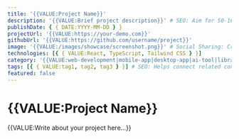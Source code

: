 ```yaml
---
title: '{{VALUE:Project Name}}'
description: '{{VALUE:Brief project description}}' # SEO: Aim for 50-160 characters.
publishDate: { { DATE:YYYY-MM-DD } }
projectUrl: '{{VALUE:https://your-demo.com}}'
githubUrl: '{{VALUE:https://github.com/username/project}}'
image: '{{VALUE:/images/showcase/screenshot.png}}' # Social Sharing: Crucial for social media previews.
technologies: [{ { VALUE:React, TypeScript, Tailwind CSS } }]
category: '{{VALUE:web-development|mobile-app|desktop-app|ai-tool|library|api}}' # SEO: Broad topic for organization.
tags: [{ { VALUE:tag1, tag2, tag3 } }] # SEO: Helps connect related content.
featured: false
---
```


# {{VALUE:Project Name}}

{{VALUE:Write about your project here...}}
